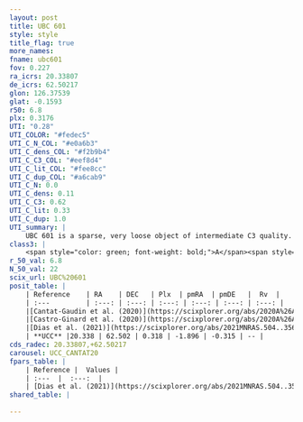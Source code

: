 ```yaml
---
layout: post
title: UBC 601
style: style
title_flag: true
more_names: 
fname: ubc601
fov: 0.227
ra_icrs: 20.33807
de_icrs: 62.50217
glon: 126.37539
glat: -0.1593
r50: 6.8
plx: 0.3176
UTI: "0.28"
UTI_COLOR: "#fedec5"
UTI_C_N_COL: "#e0a6b3"
UTI_C_dens_COL: "#f2b9b4"
UTI_C_C3_COL: "#eef8d4"
UTI_C_lit_COL: "#fee8cc"
UTI_C_dup_COL: "#a6cab9"
UTI_C_N: 0.0
UTI_C_dens: 0.11
UTI_C_C3: 0.62
UTI_C_lit: 0.33
UTI_C_dup: 1.0
UTI_summary: |
    UBC 601 is a sparse, very loose object of intermediate C3 quality. It is poorly studied in the literature.<br><br><span style="color: #99180f; font-weight: bold;">Warning: </span>contains less than 25 stars with <i>P>0.5</i> estimated.
class3: |
    <span style="color: green; font-weight: bold;">A</span><span style="color: red; font-weight: bold;">C</span>
r_50_val: 6.8
N_50_val: 22
scix_url: UBC%20601
posit_table: |
    | Reference    | RA    | DEC   | Plx  | pmRA  | pmDE   |  Rv  |
    | :---         | :---: | :---: | :---: | :---: | :---: | :---: |
    |[Cantat-Gaudin et al. (2020)](https://scixplorer.org/abs/2020A%26A...640A...1C) | 20.338 | 62.509 | 0.292 | -1.859 | -0.299 | -- |
    |[Castro-Ginard et al. (2020)](https://scixplorer.org/abs/2020A%26A...635A..45C) | 20.353 | 62.506 | 0.292 | -1.868 | -0.302 | -- |
    |[Dias et al. (2021)](https://scixplorer.org/abs/2021MNRAS.504..356D) | 20.344 | 62.504 | 0.277 | -1.839 | -0.308 | -- |
    | **UCC** |20.338 | 62.502 | 0.318 | -1.896 | -0.315 | -- | 
cds_radec: 20.33807,+62.50217
carousel: UCC_CANTAT20
fpars_table: |
    | Reference |  Values |
    | :---  |  :---:  |
    | [Dias et al. (2021)](https://scixplorer.org/abs/2021MNRAS.504..356D) | `Av=2.601, Dist=3306, logage=6.895, [Fe/H]=-0.074` |
shared_table: |
    
---
```


